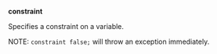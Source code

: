 **constraint** 

Specifies a constraint on a variable.

NOTE: `constraint false;` will throw an exception immediately.